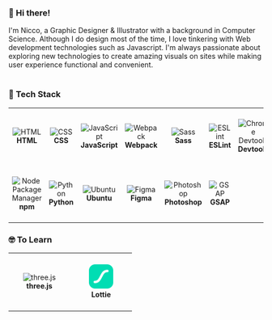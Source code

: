 ### 👋 Hi there! 
<div align="left">
    I'm Nicco, a Graphic Designer & Illustrator with a background in Computer Science. Although I do design most of the time, I love tinkering with Web development technologies such as Javascript. 
    I'm always passionate about exploring new technologies to create amazing visuals on sites while making user experience functional and convenient.<br><br>
</div>

### 🔧 Tech Stack 
<table>
    <tr>
        <td align="center" height="108" width="108">
            <img
                src="https://cdn.jsdelivr.net/gh/devicons/devicon/icons/html5/html5-plain.svg"
                width="48"
                height="48"
                alt="HTML"
              />
            <br /><strong>HTML</strong>
        </td>
        <td align="center" height="108" width="108">
            <img
                src="https://cdn.jsdelivr.net/gh/devicons/devicon/icons/css3/css3-plain.svg"
                width="48"
                height="48"
                alt="CSS"
              />
            <br /><strong>CSS</strong>
        </td>
        <td align="center" height="108" width="108">
            <img
                src="https://cdn.jsdelivr.net/gh/devicons/devicon/icons/javascript/javascript-plain.svg"
                width="48"
                height="48"
                alt="JavaScript"
              />
            <br /><strong>JavaScript</strong>
        </td>
        <td align="center" height="108" width="108"> 
            <img src="https://cdn.jsdelivr.net/gh/devicons/devicon/icons/webpack/webpack-original.svg"
                width="48"
                height="48"
                alt="Webpack"
                />
            <br /><strong>Webpack</strong>
        </td>
        <td align="center" height="108" width="108"> 
            <img src="https://cdn.jsdelivr.net/gh/devicons/devicon/icons/sass/sass-original.svg"
                width="48"
                height="48"
                alt="Sass"
                />
            <br /><strong>Sass</strong>
        </td>
         <td align="center" height="108" width="108"> 
            <img src="https://cdn.jsdelivr.net/gh/devicons/devicon/icons/eslint/eslint-original.svg" 
                width="48"
                height="48"
                alt="ESLint"
                />
            <br /><strong>ESLint</strong>
        </td>
        <td align="center" height="108" width="108"> 
            <img src="https://cdn.jsdelivr.net/gh/devicons/devicon/icons/chrome/chrome-plain.svg" 
                width="48"
                height="48"
                alt="Chrome Devtools"/>
            <br /><strong>Devtools</strong>
        </td>
        <td align="center" height="108" width="108"> 
            <img src="https://cdn.jsdelivr.net/gh/devicons/devicon/icons/git/git-original.svg" 
                width="48"
                height="48"
                alt="Git"/>
            <br /><strong>Git</strong>
        </td>
     </tr>
    <tr>
        <td align="center" height="108" width="108"> 
            <img src="https://cdn.jsdelivr.net/gh/devicons/devicon/icons/npm/npm-original-wordmark.svg" 
                width="48"
                height="48"
                alt="Node Package Manager"/>
            <br /><strong>npm</strong>
        </td>
        <td align="center" height="108" width="108"> 
            <img src="https://cdn.jsdelivr.net/gh/devicons/devicon/icons/python/python-plain.svg"
                width="48"
                height="48"
                alt="Python"
                />
            <br /><strong>Python</strong>
        </td>
        <td align="center" height="108" width="108">
            <img src="https://cdn.jsdelivr.net/gh/devicons/devicon/icons/ubuntu/ubuntu-plain.svg"
                width="48"
                height="48"
                alt="Ubuntu"/>
            <br /><strong>Ubuntu</strong>
        </td>
        <td align="center" height="108" width="108">
            <img src="https://cdn.jsdelivr.net/gh/devicons/devicon/icons/figma/figma-original.svg"
                width="48"
                height="48"
                alt="Figma"/>
            <br /><strong>Figma</strong>
        </td>
        <td align="center" height="108" width="108">
            <img src="https://cdn.jsdelivr.net/gh/devicons/devicon/icons/photoshop/photoshop-line.svg"
                width="48"
                height="48"
                alt="Photoshop"/>
            <br /><strong>Photoshop</strong>
        </td>
        <td align="center" height="108" width="108">        
            <img src="https://www.cdnlogo.com/logos/g/31/gsap-greensock.svg"
                width="48"
                height="48"
                alt="GSAP"/>
            <br /><strong>GSAP</strong>
        </td>
    </tr>
</table>

### 🤓 To Learn

<table>
    <tr>
        <td align="center" height="108" width="108">        
            <img src="https://cdn.jsdelivr.net/gh/devicons/devicon/icons/threejs/threejs-original.svg"
                width="48"
                height="48"
                alt="three.js"/>
            <br /><strong>three.js</strong>
        </td>
        <td align="center" height="108" width="108">    
            <img src="./lottiefiles-logo.svg"
                width="48"
                height="48"
                alt="Lottie"/>
            <br /><strong>Lottie</strong>
        </td>
    </tr>
</table>
